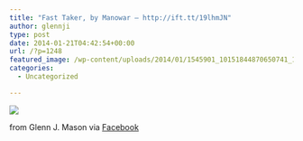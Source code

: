 ```yaml
---
title: "Fast Taker, by Manowar – http://ift.tt/19lhmJN"
author: glennji
type: post
date: 2014-01-21T04:42:54+00:00
url: /?p=1248
featured_image: /wp-content/uploads/2014/01/1545901_10151844870650741_1507987505_n.jpg
categories:
  - Uncategorized

---
```

<div>
  <img src='/wp-content/uploads/2014/01/1545901_10151844870650741_1507987505_n.jpg' style='max-width:600px;' /></p> 
  
  <div>
    from Glenn J. Mason via <a href="http://ift.tt/1f7Fkfp">Facebook</a>
  </div>
</div>
